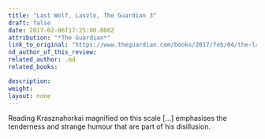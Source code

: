 ```yaml
---
title: "Last Wolf, Laszlo, The Guardian 3"
draft: false
date: 2017-02-06T17:25:00.000Z
attribution: "*The Guardian*"
link_to_original: "https://www.theguardian.com/books/2017/feb/04/the-last-wolf-and-herman-by-laszlo-krasznahorkai-review"
nd_author_of_this_review:
related_author: .md
related_books:

description:
weight:
layout: none
---
```

Reading Krasznahorkai magnified on this scale [...] emphasises the tenderness and strange humour that are part of his disillusion.

